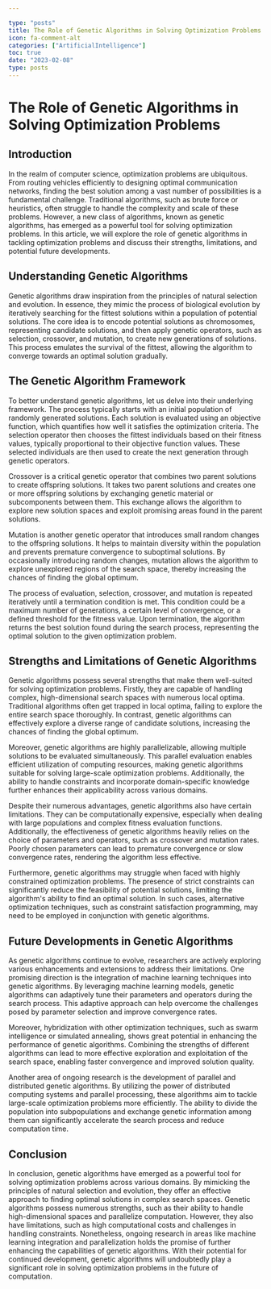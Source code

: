 ```yaml
---

type: "posts"
title: The Role of Genetic Algorithms in Solving Optimization Problems
icon: fa-comment-alt
categories: ["ArtificialIntelligence"]
toc: true
date: "2023-02-08"
type: posts
---
```





# The Role of Genetic Algorithms in Solving Optimization Problems

## Introduction

In the realm of computer science, optimization problems are ubiquitous. From routing vehicles efficiently to designing optimal communication networks, finding the best solution among a vast number of possibilities is a fundamental challenge. Traditional algorithms, such as brute force or heuristics, often struggle to handle the complexity and scale of these problems. However, a new class of algorithms, known as genetic algorithms, has emerged as a powerful tool for solving optimization problems. In this article, we will explore the role of genetic algorithms in tackling optimization problems and discuss their strengths, limitations, and potential future developments.

## Understanding Genetic Algorithms

Genetic algorithms draw inspiration from the principles of natural selection and evolution. In essence, they mimic the process of biological evolution by iteratively searching for the fittest solutions within a population of potential solutions. The core idea is to encode potential solutions as chromosomes, representing candidate solutions, and then apply genetic operators, such as selection, crossover, and mutation, to create new generations of solutions. This process emulates the survival of the fittest, allowing the algorithm to converge towards an optimal solution gradually.

## The Genetic Algorithm Framework

To better understand genetic algorithms, let us delve into their underlying framework. The process typically starts with an initial population of randomly generated solutions. Each solution is evaluated using an objective function, which quantifies how well it satisfies the optimization criteria. The selection operator then chooses the fittest individuals based on their fitness values, typically proportional to their objective function values. These selected individuals are then used to create the next generation through genetic operators.

Crossover is a critical genetic operator that combines two parent solutions to create offspring solutions. It takes two parent solutions and creates one or more offspring solutions by exchanging genetic material or subcomponents between them. This exchange allows the algorithm to explore new solution spaces and exploit promising areas found in the parent solutions.

Mutation is another genetic operator that introduces small random changes to the offspring solutions. It helps to maintain diversity within the population and prevents premature convergence to suboptimal solutions. By occasionally introducing random changes, mutation allows the algorithm to explore unexplored regions of the search space, thereby increasing the chances of finding the global optimum.

The process of evaluation, selection, crossover, and mutation is repeated iteratively until a termination condition is met. This condition could be a maximum number of generations, a certain level of convergence, or a defined threshold for the fitness value. Upon termination, the algorithm returns the best solution found during the search process, representing the optimal solution to the given optimization problem.

## Strengths and Limitations of Genetic Algorithms

Genetic algorithms possess several strengths that make them well-suited for solving optimization problems. Firstly, they are capable of handling complex, high-dimensional search spaces with numerous local optima. Traditional algorithms often get trapped in local optima, failing to explore the entire search space thoroughly. In contrast, genetic algorithms can effectively explore a diverse range of candidate solutions, increasing the chances of finding the global optimum.

Moreover, genetic algorithms are highly parallelizable, allowing multiple solutions to be evaluated simultaneously. This parallel evaluation enables efficient utilization of computing resources, making genetic algorithms suitable for solving large-scale optimization problems. Additionally, the ability to handle constraints and incorporate domain-specific knowledge further enhances their applicability across various domains.

Despite their numerous advantages, genetic algorithms also have certain limitations. They can be computationally expensive, especially when dealing with large populations and complex fitness evaluation functions. Additionally, the effectiveness of genetic algorithms heavily relies on the choice of parameters and operators, such as crossover and mutation rates. Poorly chosen parameters can lead to premature convergence or slow convergence rates, rendering the algorithm less effective.

Furthermore, genetic algorithms may struggle when faced with highly constrained optimization problems. The presence of strict constraints can significantly reduce the feasibility of potential solutions, limiting the algorithm's ability to find an optimal solution. In such cases, alternative optimization techniques, such as constraint satisfaction programming, may need to be employed in conjunction with genetic algorithms.

## Future Developments in Genetic Algorithms

As genetic algorithms continue to evolve, researchers are actively exploring various enhancements and extensions to address their limitations. One promising direction is the integration of machine learning techniques into genetic algorithms. By leveraging machine learning models, genetic algorithms can adaptively tune their parameters and operators during the search process. This adaptive approach can help overcome the challenges posed by parameter selection and improve convergence rates.

Moreover, hybridization with other optimization techniques, such as swarm intelligence or simulated annealing, shows great potential in enhancing the performance of genetic algorithms. Combining the strengths of different algorithms can lead to more effective exploration and exploitation of the search space, enabling faster convergence and improved solution quality.

Another area of ongoing research is the development of parallel and distributed genetic algorithms. By utilizing the power of distributed computing systems and parallel processing, these algorithms aim to tackle large-scale optimization problems more efficiently. The ability to divide the population into subpopulations and exchange genetic information among them can significantly accelerate the search process and reduce computation time.

## Conclusion

In conclusion, genetic algorithms have emerged as a powerful tool for solving optimization problems across various domains. By mimicking the principles of natural selection and evolution, they offer an effective approach to finding optimal solutions in complex search spaces. Genetic algorithms possess numerous strengths, such as their ability to handle high-dimensional spaces and parallelize computation. However, they also have limitations, such as high computational costs and challenges in handling constraints. Nonetheless, ongoing research in areas like machine learning integration and parallelization holds the promise of further enhancing the capabilities of genetic algorithms. With their potential for continued development, genetic algorithms will undoubtedly play a significant role in solving optimization problems in the future of computation.